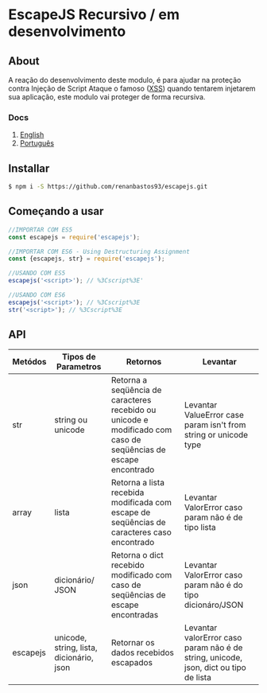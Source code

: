 # EscapeJS Recursivo / em desenvolvimento

## About
A reação do desenvolvimento deste modulo, é para ajudar na proteção contra Injeção de Script Ataque o famoso ([XSS](https://www.owasp.org/index.php/Top_10_2010-A2-Cross-Site_Scripting_(XSS))) quando tentarem injetarem sua aplicação, este modulo vai proteger de forma recursiva.

### Docs
1. [English](https://github.com/renanbastos93/escapejs#README)
2. [Português](https://github.com/renanbastos93/escapejs#README-ptbr)

## Installar
```bash
$ npm i -S https://github.com/renanbastos93/escapejs.git
```

## Começando a usar
```js
//IMPORTAR COM ES5
const escapejs = require('escapejs');

//IMPORTAR COM ES6 - Using Destructuring Assignment
const {escapejs, str} = require('escapejs');

//USANDO COM ES5
escapejs('<script>'); // %3Cscript%3E'

//USANDO COM ES6
escapejs('<script>'); // %3Cscript%3E
str('<script>'); // %3Cscript%3E
```

## API

Metódos | Tipos de Parametros | Retornos | Levantar
-------|------------|---------|-------
str | string ou unicode | Retorna a seqüência de caracteres recebido ou unicode e modificado com caso de seqüências de escape encontrado | Levantar ValueError case param isn't from string or unicode type
array | lista | Retorna a lista recebida modificada com escape de seqüências de caracteres caso encontrado | Levantar ValorError caso param não é de tipo lista
json | dicionário/ JSON | Retorna o dict recebido modificado com caso de seqüências de escape encontradas | Levantar ValorError caso param não é do tipo dicionáro/JSON
escapejs | unicode, string, lista, dicionário, json | Retornar os dados recebidos escapados | Levantar valorError caso param não é de string, unicode, json, dict ou tipo de lista

